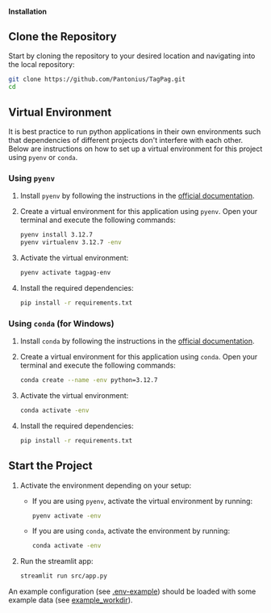 #### Installation

## Clone the Repository
Start by cloning the repository to your desired location and navigating into the local repository:
```bash
git clone https://github.com/Pantonius/TagPag.git
cd 
```

## Virtual Environment

It is best practice to run python applications in their own environments such that dependencies of different projects don't interfere with each other. Below are instructions on how to set up a virtual environment for this project using `pyenv` or `conda`.

### Using `pyenv`

1. Install `pyenv` by following the instructions in the [official documentation](https://github.com/pyenv/pyenv#installation).

2. Create a virtual environment for this application using `pyenv`. Open your terminal and execute the following commands:

   ```bash
   pyenv install 3.12.7
   pyenv virtualenv 3.12.7 -env
   ```

3. Activate the virtual environment:

   ```bash
   pyenv activate tagpag-env
   ```

4. Install the required dependencies:

   ```bash
   pip install -r requirements.txt
   ```


### Using `conda` (for Windows)

1. Install `conda` by following the instructions in the [official documentation](https://docs.conda.io/projects/conda/en/latest/user-guide/install/index.html).

2. Create a virtual environment for this application using `conda`. Open your terminal and execute the following commands:

   ```bash
   conda create --name -env python=3.12.7
   ```

3. Activate the virtual environment:

   ```bash
   conda activate -env
   ```

4. Install the required dependencies:

   ```bash
   pip install -r requirements.txt
   ```


## Start the Project

1. Activate the environment depending on your setup:

   - If you are using `pyenv`, activate the virtual environment by running:
     ```bash
     pyenv activate -env
     ```

   - If you are using `conda`, activate the environment by running:
     ```bash
     conda activate -env
     ```


2. Run the streamlit app:
   ```bash
   streamlit run src/app.py
   ```

An example configuration (see [.env-example](.env-example)) should be loaded with some example data (see [example_workdir](example_workdir)).
